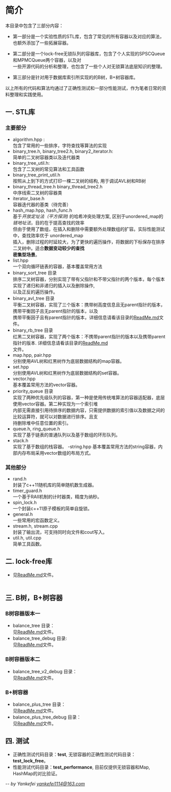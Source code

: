 # 简介

本目录中包含了三部分内容：

- 第一部分是一个实验性质的STL库，包含了常见的所有容器以及对应的算法，也额外添加了一些拓展容器。

- 第二部分是一个lock-free无锁队列的容器库，包含了个人实现的SPSCQueue和MPMCQueue两个容器，以及对<br>
一些开源代码的分析和整理，也包含了一些个人对无锁算法底层知识的整理。

- 第三部分是针对用于数据库索引所实现的的B树，B+树容器库。

以上所有的代码和算法均通过了正确性测试和一部分性能测试，作为笔者日常的资料整理和实践使用。

## 一. STL库
### 主要部分
- algorithm.hpp : <br>包含了常用的一些排序，字符查找等算法的实现
- binary_tree.h, binary_tree2.h, binary2_iterator.h:<br>  简单的二叉树容器类以及迭代器类
- binary_tree_util.h: <br>包含了二叉树的常见算法和工具函数
- binary_tree_print_util.h <br>按照从上到下的方式打印一棵二叉树的结构, 用于调试AVL树和RB树
- binary_thread_tree.h binary_thread_tree2.h<br> 中序线索二叉树的容器类
- iterator_base.h <br>容器迭代器的基类（待完善）
- hash_map.hpp, hash_func.h<br> 
基于*开放定址法（平方探测)* 的哈希冲突处理方案, 区别于unordered_map的*链地址法*，目的在于提高查找的效率<br>
但由于使用了数组，在插入和删除中需要额外处理数组的扩容。实际性能测试中，查找效率优于 unordered_map<br>
插入，删除过程的时延较大，为了更快的遍历操作，将数据的下标保存在排序二叉树中。适合**数据变动较少的查找<br>密集型场景**。
- list.hpp<br> 一个双向循环链表的容器，基本覆盖常用方法
- binary_sort_tree 目录<br>
排序二叉树容器，分别实现了带有父指针和不带父指针的两个版本，每个版本实现了递归和非递归的插入以及删除操作,<br>
以及正反的遍历操作。
- binary_avl_tree 目录<br>
平衡二叉树容器，实现了三个版本：携带树高度信息且无parent指针的版本，携带平衡因子且无parent指针的版本，以及<br>
携带平衡因子且有parent指针的版本，详细信息请看该目录的[ReadMe.md](./binary_avl_tree/ReadMe.md)文件。
- binary_rb_tree 目录<br>
红黑二叉树容器，实现了两个版本：不携带parent指针的版本以及携带parent指针的版本. 详细信息请看该目录的[ReadMe.md](./binary_rb_tree/ReadMe.md)<br>文件。
- map.hpp, pair.hpp<br> 
分别使用AVL树和红黑树作为底层数据结构的map容器。
- set.hpp<br>
分别使用AVL树和红黑树作为底层数据结构的set容器。
- vector.hpp<br>
基本覆盖常用方法的vector容器。
- priority_queue 目录<br>
实现了两种优先级队列的容器，第一种是使用传统堆算法的容器适配器，底层使用vector容器。第二种实现为一个索引堆<br>
内部无需直接引用待排序的数据内容，只需提供数据的索引值以及数据之间的比较运算符，就可以对数据进行排序。且支<br>
持删除堆中任意位置的索引。
- queue.h, ring_queue.h<br>
实现了基于链表的普通队列以及基于数组的环形队列。
- stack.h<br>
实现了基于数组的栈容器。
-string.hpp
基本覆盖常用方法的string容器，内部内存布局采用vector数组的布局方式。

### 其他部分
- rand.h<br>
封装了c++11随机库的简单随机数生成器。
- timer_guard.h<br>
一个基于RAII机制的计时器类，精度为纳秒。
- spin_lock.h<br>
一个封装c++11原子模板的简单自旋锁。
- general.h<br>
一些常用的宏函数定义。
- stream.h, stream.cpp<br>
封装了输出流，可支持同时向文件和cout写入。
- util.h, util.cpp<br>
简单工具函数。

## 二. lock-free库

- 见[ReadMe.md](./lock_free_container/ReadMe.md)文件。<br><br>

## 三. B树，B+树容器
### B树容器版本一
- balance_tree 目录：<br>见[ReadMe.md](./balance_tree/ReadMe.md)文件。
- balance_tree_debug 目录: <br>见[ReadMe.md](./balance_tree_debug/ReadMe.md)文件。
### B树容器版本二
- balance_tree_v2_debug 目录：<br>见[ReadMe.md](./balance_tree_v2_debug/ReadMe.md)文件。
### B+树容器
- balance_plus_tree 目录：<br>见[ReadMe.md](./balance_plus_tree/ReadMe.md)文件。
- balance_plus_tree_debug 目录： <br>见[ReadMe.md](./balance_plus_tree_debug/ReadMe.md)文件。

## 四. 测试
- 正确性测试代码目录：**test**, 无锁容器的正确性测试代码目录：**test_lock_free**。
- 性能测试代码目录：**test_performance**, 目前仅提供无锁容器和Map, HashMap的对比验证。


 --  *by Yankefei <yankefei1114@163.com>*